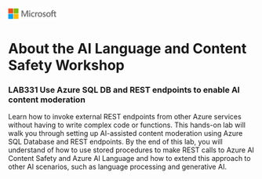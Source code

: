 ![A picture of the Microsoft Logo](./media/graphics/microsoftlogo.png)

# About the AI Language and Content Safety Workshop

### LAB331 Use Azure SQL DB and REST endpoints to enable AI content moderation

Learn how to invoke external REST endpoints from other Azure services without having to write complex code or functions. This hands-on lab will walk you through setting up AI-assisted content moderation using Azure SQL Database and REST endpoints. By the end of this lab, you will understand of how to use stored procedures to make REST calls to Azure AI Content Safety and Azure AI Language and how to extend this approach to other AI scenarios, such as language processing and generative AI.